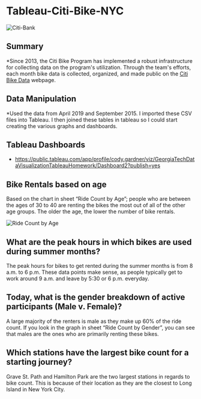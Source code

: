 # Tableau-Citi-Bike-NYC

![Citi-Bank](https://user-images.githubusercontent.com/83512824/146659476-5749e99a-760b-4a1d-8684-b7eb181882bd.jpeg)

## Summary

*Since 2013, the Citi Bike Program has implemented a robust infrastructure for collecting data on the program's utilization. Through the team's efforts, each month bike data is collected, organized, and made public on the [Citi Bike Data](https://www.citibikenyc.com/system-data) webpage.

## Data Manipulation

*Used the data from April 2019 and September 2015. I imported these CSV files into Tableau. I then joined these tables in tableau so I could start creating the various graphs and dashboards. 

## Tableau Dashboards

* https://public.tableau.com/app/profile/cody.gardner/viz/GeorgiaTechDataVisualizationTableauHomework/Dashboard2?publish=yes

## Bike Rentals based on age
Based on the chart in sheet “Ride Count by Age”; people who are between the ages of 30 to 40 are renting the bikes the most out of all of the other age groups. The older the age, the lower the number of bike rentals. 

![Ride Count by Age](https://user-images.githubusercontent.com/83512824/146660654-9224783a-0c07-4397-894c-b8bc219edce2.png)

## What are the peak hours in which bikes are used during summer months?
The peak hours for bikes to get rented during the summer months is from 8 a.m. to 6 p.m. These data points make sense, as people typically get to work around 9 a.m. and leave by 5:30 or 6 p.m. everyday. 

## Today, what is the gender breakdown of active participants (Male v. Female)?
A large majority of the renters is male as they make up 60% of the ride count. If you look in the graph in sheet “Ride Count by Gender”, you can see that males are the ones who are primarily renting these bikes. 

## Which stations have the largest bike count for a starting journey? 
Grave St. Path and Hamilton Park are the two largest stations in regards to bike count. This is because of their location as they are the closest to Long Island in New York City. 
